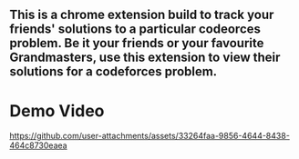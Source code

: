 ## This is a chrome extension build to track your friends' solutions to a particular codeorces problem. Be it your friends or your favourite Grandmasters, use this extension to view their solutions for a codeforces problem.

# Demo Video


https://github.com/user-attachments/assets/33264faa-9856-4644-8438-464c8730eaea

